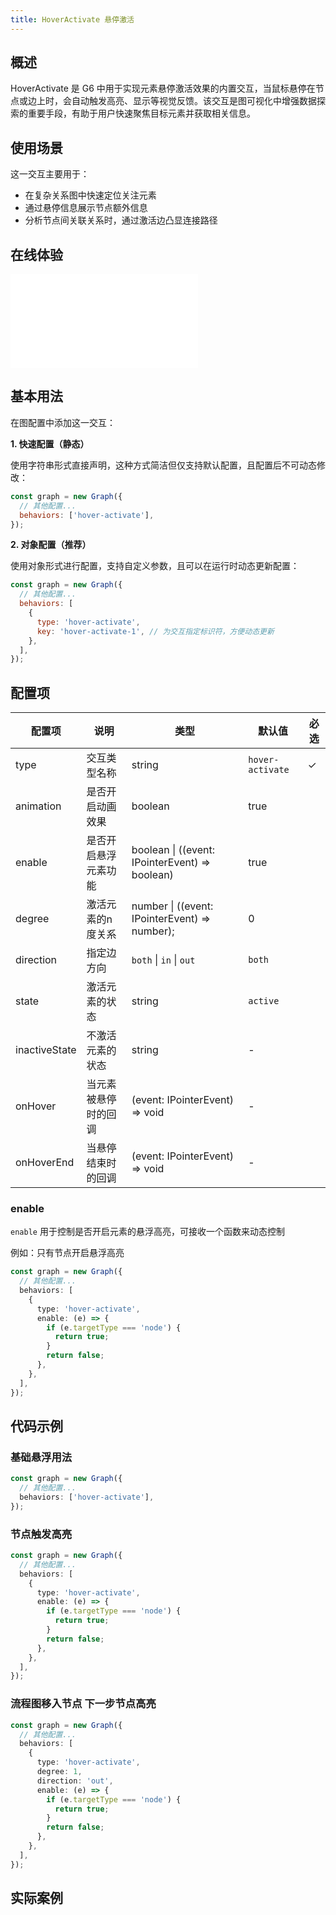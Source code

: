 ```yaml
---
title: HoverActivate 悬停激活
---
```


## 概述

HoverActivate 是 G6 中用于实现元素悬停激活效果的内置交互，当鼠标悬停在节点或边上时，会自动触发高亮、显示等视觉反馈。该交互是图可视化中增强数据探索的重要手段，有助于用户快速聚焦目标元素并获取相关信息。

## 使用场景

这一交互主要用于：

- 在复杂关系图中快速定位关注元素
- 通过悬停信息展示节点额外信息
- 分析节点间关联关系时，通过激活边凸显连接路径

## 在线体验

<embed src="@/common/api/behaviors/hover-activate.md"></embed>

## 基本用法

在图配置中添加这一交互：

**1. 快速配置（静态）**

使用字符串形式直接声明，这种方式简洁但仅支持默认配置，且配置后不可动态修改：

```javascript
const graph = new Graph({
  // 其他配置...
  behaviors: ['hover-activate'],
});
```

**2. 对象配置（推荐）**

使用对象形式进行配置，支持自定义参数，且可以在运行时动态更新配置：

```javascript
const graph = new Graph({
  // 其他配置...
  behaviors: [
    {
      type: 'hover-activate',
      key: 'hover-activate-1', // 为交互指定标识符，方便动态更新
    },
  ],
});
```

## 配置项

| 配置项        | 说明                 | 类型                                           | 默认值           | 必选 |
| ------------- | -------------------- | ---------------------------------------------- | ---------------- | ---- |
| type          | 交互类型名称         | string                                         | `hover-activate` | ✓    |
| animation     | 是否开启动画效果     | boolean                                        | true             |      |
| enable        | 是否开启悬浮元素功能 | boolean \| ((event: IPointerEvent) => boolean) | true             |      |
| degree        | 激活元素的n度关系    | number \| ((event: IPointerEvent) => number);  | 0                |      |
| direction     | 指定边方向           | `both` \| `in` \| `out`                        | `both`           |      |
| state         | 激活元素的状态       | string                                         | `active`         |      |
| inactiveState | 不激活元素的状态     | string                                         | -                |      |
| onHover       | 当元素被悬停时的回调 | (event: IPointerEvent) => void                 | -                |      |
| onHoverEnd    | 当悬停结束时的回调   | (event: IPointerEvent) => void                 | -                |      |

### enable

`enable` 用于控制是否开启元素的悬浮高亮，可接收一个函数来动态控制

例如：只有节点开启悬浮高亮

```typescript
const graph = new Graph({
  // 其他配置...
  behaviors: [
    {
      type: 'hover-activate',
      enable: (e) => {
        if (e.targetType === 'node') {
          return true;
        }
        return false;
      },
    },
  ],
});
```

## 代码示例

### 基础悬浮用法

```typescript
const graph = new Graph({
  // 其他配置...
  behaviors: ['hover-activate'],
});
```

### 节点触发高亮

```typescript
const graph = new Graph({
  // 其他配置...
  behaviors: [
    {
      type: 'hover-activate',
      enable: (e) => {
        if (e.targetType === 'node') {
          return true;
        }
        return false;
      },
    },
  ],
});
```

### 流程图移入节点 下一步节点高亮

```typescript
const graph = new Graph({
  // 其他配置...
  behaviors: [
    {
      type: 'hover-activate',
      degree: 1,
      direction: 'out',
      enable: (e) => {
        if (e.targetType === 'node') {
          return true;
        }
        return false;
      },
    },
  ],
});
```

## 实际案例

<Playground path="behavior/highlight-element/demo/basic.js" rid="default-hover-activate"></Playground>
